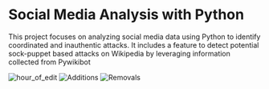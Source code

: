 # Social Media Analysis with Python
This project focuses on analyzing social media data using Python to identify coordinated and inauthentic attacks. It includes a feature to detect potential sock-puppet based attacks on Wikipedia by leveraging information collected from Pywikibot

![hour_of_edit](https://github.com/user-attachments/assets/ded65694-370b-4a25-ada9-0aa0f2b7d4da)
![Additions](https://github.com/user-attachments/assets/5b7a1dac-8ca2-4049-9a70-f42f4c56eee4)
![Removals](https://github.com/user-attachments/assets/4a0ed83d-05ff-4794-bc5c-a072e15b0ac0)
